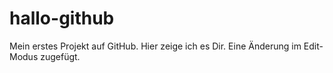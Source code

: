 # hallo-github
Mein erstes Projekt auf GitHub. Hier zeige ich es Dir.
Eine Änderung im Edit-Modus zugefügt.
